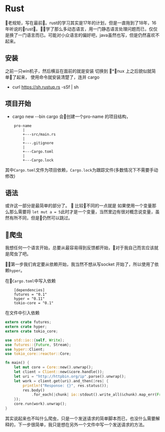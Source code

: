 # Rust
老规矩，写在最前。rust的学习其实是17年的计划，但是一直拖到了18年，16年听说的rust。学了那么多动态语言，用一门静态语言处理问题而已，仅仅是换了一门语言而已。可能对小众语言的偏好吧，java虽然也写，但是仍然喜欢不起来。
## 安装
之前一只win机子，然后横亘在面前的就是安装
切换到 *nux 上之后貌似就简单了起来，
使用命令就安装清楚了，连并 cargo
 - curl https://sh.rustup.rs -sSf | sh

## 项目开始
 - cargo new <pro-name> --bin
cargo 会创建一个pro-name 的项目结构，
```
    pro-name
        |
        +---src/main.rs
        |
        +---.gitignore
        |
        +---Cargo.toml
        |
        +---Cargo.lock
```
其中`Cargo.toml`文件为项目依赖，`Cargo.lock`为跟踪文件(多数情况下不需要手动修改)
## 语法
或许这一部分是最简单的部分了。

比较不同的一点就是 如果使用一个变量那么那么需要将 `let mut a = 5`此时才是一个变量，当然里边有很对概念说变量，虽然有所不同，但是仍然可以跳过。

## 爬虫
我想任何一个语言开始，总要从最容易得到反馈都开始，对于我自己而言应该就是爬虫了吧。

第一步我们肯定要从依赖开始，我当然不想从写socket 开始了，所以使用了依赖`hyper`。

在`Cargo.toml`中写入依赖
```
    [dependencies]
    futures = "0.1"
    hyper = "0.11"
    tokio-core = "0.1"
```
在文件中引入依赖
```rust
extern crate futures;
extern crate hyper;
extern crate tokio_core;

use std::io::{self, Write};
use futures::{Future, Stream};
use hyper::Client;
use tokio_core::reactor::Core;

fn main() {
    let mut core = Core::new().unwrap();
    let client = Client::new(&core.handle());
    let uri = "http://httpbin.org/ip".parse().unwrap();
    let work = client.get(uri).and_then(|res| {
        println!("Response: {}", res.status());
        res.body()
            .for_each(|chunk| io::stdout().write_all(&chunk).map_err(From::from))
    });
    core.run(work).unwrap();
}

```
其实说起来也不叫什么爬虫，只是一个发送请求的简单脚本而已，也没什么需要解释的，下一步很简单，我只是想在另外一个文件中写一个发送请求的方法。
